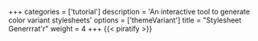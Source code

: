+++
categories = ['tutorial']
description = 'An interactive tool to generate color variant stylesheets'
options = ['themeVariant']
title = "Stylesheet Generrrat'r"
weight = 4
+++
{{< piratify >}}